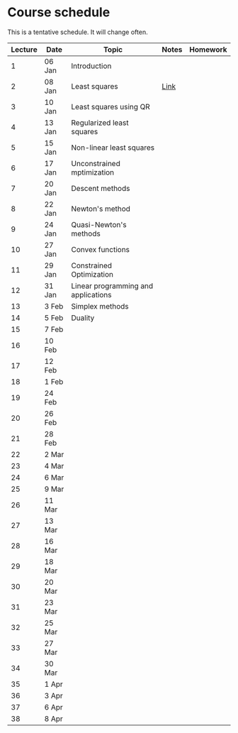 # Course schedule

This is a tentative schedule. It will change often.

| Lecture | Date | Topic | Notes | Homework |
| ------- | ---- | ----- | ----- | -------- |
| 1 | 06 Jan | Introduction |||
| 2 | 08 Jan | Least squares | [Link](notes/Least_squares.md#LeastSquares) | |
| 3 | 10 Jan | Least squares using QR | | |
| 4 | 13 Jan | Regularized least squares | | |
| 5 | 15 Jan| Non-linear least squares  | | |
| 6 | 17 Jan | Unconstrained mptimization | | |
| 7 | 20 Jan | Descent methods | | |
| 8 | 22 Jan | Newton's method | | |
| 9 | 24 Jan | Quasi-Newton's methods | | |
| 10 | 27 Jan | Convex functions | | |
| 11 | 29 Jan | Constrained Optimization | | |
| 12 | 31 Jan | Linear programming and applications | | |
| 13 | 3 Feb | Simplex methods | | |
| 14 | 5 Feb | Duality     | | |
| 15 | 7 Feb |      | | |
| 16 | 10 Feb |      | | |
| 17 | 12 Feb |      | | |
| 18 | 1 Feb |      | | |
| 19 | 24 Feb |      | | |
| 20 | 26 Feb |      | | |
| 21 | 28 Feb |      | | |
| 22 | 2 Mar |      | | |
| 23 | 4 Mar |      | | |
| 24 | 6 Mar |      | | |
| 25 | 9 Mar |      | | |
| 26 | 11 Mar |      | | |
| 27 | 13 Mar |      | | |
| 28 | 16 Mar |      | | |
| 29 | 18 Mar |      | | |
| 30 | 20 Mar |      | | |
| 31 | 23 Mar |      | | |
| 32 | 25 Mar |      | | |
| 33 | 27 Mar |      | | |
| 34 | 30 Mar |      | | |
| 35 | 1 Apr |      | | |
| 36 | 3 Apr |      | | |
| 37 | 6 Apr |      | | |
| 38 | 8 Apr |      | | |

